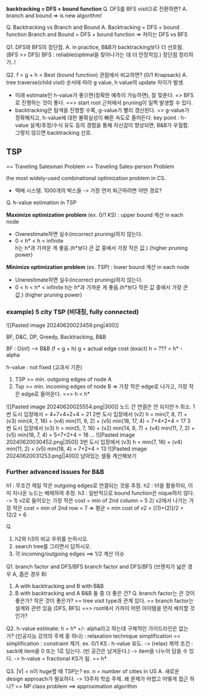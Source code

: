 **backtracking = DFS + bound function**
Q. DFS를 BFS visit으로 전환하면? 
A. branch and bound
=> is new algorithm!

Q. Backtracking vs Branch and Bound
A. Backtracking = DFS + bound function
Branch and Bound = DFS + bound function
=> 차이는 DFS vs BFS

Q1. DFS와 BFS의 장단점.
A. in practice, B&B가 backtracking보다 더 선호됨. (BFS >> DFS)
BFS : reliable(optimal을 찾아나가는 데 더 안정적임.)
장단점 정리하기..!

Q2. f = g + h < Best (bound function) 관점에서 비교하면? (0/1 Knapsack)
A. tree traverse(child visit) 순서에 따라 g value, h value의 update 차이가 발생.
- 미래 estimate인 h-value가 좋으면(정확한 예측이 가능하면), 잘 맞춘다. 
=> BFS로 진행하는 것이 좋다. 
==> start root 근처에서 pruning이 일찍 발생할 수 있다.
- backtracking은 탐색을 진행할 수록, g-value가 빨리 갱신된다.
=> g-value가 정확해지고, h-value에 대한 불확실성이 빠른 속도로 줄어든다.
key point : h-value 설계/추정/수식 유도 등의 경험을 통해 자신감이 향상되면, B&B가 우월함. 
	그렇지 않으면 backtracking 선호.
## TSP
== Traveling Salesman Problem
== Traveling Sales-person Problem

the most widely-used combinational optimization problem in CS.

- 택배 시스템. 1000개의 박스들 -> 가장 먼저 퇴근하려면 어떤 경로?

Q. h-value estimation in TSP

**Maximize optimization problem** (ex. 0/1 KS)
: upper bound 계산 in each node
-  Overestimate하면 실수(incorrect pruning)하지 않는다.
-  0 < h* < h < infinite		
	h는 h\*과 가까운 게 좋음.(h\*보다 큰 값 중에서 가장 작은 값.) (higher pruning power) 

**Minimize optimization problem** (ex. TSP)
: lower bound 계산 in each node
-  Unerestimate하면 실수(incorrect pruning)하지 않는다.
- 0 < h < h\* < infinite
	h는 h\*과 가까운 게 좋음.(h\*보다 작은 값 중에서 가장 큰 값.) (higher pruning power) 
 
### example) 5 city TSP (비대칭, fully connected)
![[Pasted image 20240620023459.png|400]]

BF, D&C, DP, Greedy, Backtracking, B&B

BF : O(n!)  --> B&B (f = g + h)
	g = actual edge cost (exact)
	h = ??? = h\* - alpha

h-value : not fixed
(교과서 기준)
1. TSP >= min. outgoing edges of node A
2. Tsp >= min. incoming edges of node B
=> 가장 작은 edge로 나가고, 가장 작은 edge로 들어온다.
==> h < h\*

![[Pasted image 20240620025554.png|300]]
노드 간 연결은 안 되지만 h 최소.
1번 도시 입장에서 = 4+7+4+2+4 = 21
2번 도시 입장에서 (v2) h = min(7, 8, 7) + (v3) min(4, 7, 16) + (v4) min(11, 9, 2) + (v5) min(18, 17, 4) = 7+4+2+4 = 17
3번 도시 입장에서 (v3) h = min(5, 7, 16) + (v2) min(14, 8, 7) + (v4) min(11, 7, 2) + (v5) min(18, 7, 4) = 5+7+2+4 = 18
...
![[Pasted image 20240620030452.png|350]]
3번 도시 입장에서 (v3) h = min(7, 16) + (v4) min(11, 2) + (v5) min(18, 4) = 7+2+4 = 13
![[Pasted image 20240620031253.png||400]]
남아있는 셀들 계산해보기

### Further advanced issues for B&B
h1 : 무조건 제일 작은 outgoing edges로 연결되는 것을 추정.
h2 : h1을 활용하되, 이미 지나온 노드는 배제하여 추정.
h3 : 일반적으로 bound function은 nique하지 않다.
	-> 1) v2로 들어오는 가장 작은 cost = min of 2nd column = 5
		2) v2에서 나가는 가장 작은 cost = min of 2nd row = 7
		=> 평균 = min cost of v2 = [(1)+(2)]/2 = 12/2 = 6

Q. 
1. h2와 h3의 비교 우위를 논하시오.
2. search tree를 그리면서 답하시오.
3. 각 incoming/outgoing edges ==> 1/2 계산 이슈

Q1. branch factor and DFS/BFS
branch factor and DFS/BFS (브랜치가 넓은 경우 A, 좁은 경우 B)
1. A with backtracking and B with B&B
2. B with backtracking and A B&B
둘 중 더 좋은 건?
Q. branch factor는 큰 것이 좋은가? 작은 것이 좋은가?
	== tree visit type과 관계 있다.
	== branch factor는 설계와 관련 있음 (DFS, BFS)
	==> root에서 가까이 어떤 아이템을 먼저 배치할 것인가?

Q2. h-value estimate: h = h\* +/- alpha라고 하는데 구체적인 가이드라인은 없는가?
(인공지능 강의의 주제 중 하나) : relaxation technique
	simplification == simplification : constraint 제거.
	ex. 0/1 KS : h-value 유도. -> (relax) 제약 조건 : sack에 item을 0 또는 1로 담는다. (빈 공간은 남겨둔다.)
	-> item을 나누어 담을 수 있다. -> h-value = fractional KS가 됨. == h\*

Q3. |V| = n이 huge할 때 TSP는?
ex. n = number of cities in US
A. 새로운 design approach가 필요하다.
-> 13주차 학습 주제. 왜 문제가 어렵고 어떻게 접근 하나?
=> NP class problem ==> approximation algorithm
